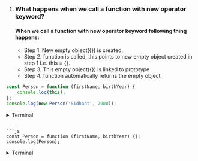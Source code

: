 1. ### What happens when we call a function with new operator keyword?

    <h4>When we call a function with new operator keyword following thing happens:</h4>
    <ul>
        <li>Step 1. New empty object({}) is created.</li>
        <li>Step 2. function is called, this points to new empty object created in step 1 i.e. this = {}.</li>
        <li>Step 3. This empty object({}) is linked to prototype</li>
        <li>Step 4. function automatically returns the empty object</li>
    </ul>
```js
const Person = function (firstName, birthYear) {
    console.log(this);
};
console.log(new Person('Sidhant', 2000));
```
<details><summary>Terminal</summary>

```
$ node file.js
Person {}
Person {}
```

</details>

```### Let's Play with the constructor function Person

```js
const Person = function (firstName, birthYear) {};
console.log(Person);
```
<details><summary>Terminal</summary>

```
$ node file.js
[Function: Person]
```

</details>

```